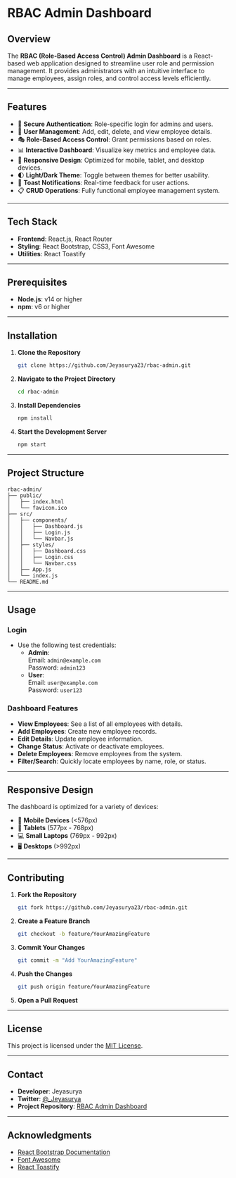 
# **RBAC Admin Dashboard**

## **Overview**
The **RBAC (Role-Based Access Control) Admin Dashboard** is a React-based web application designed to streamline user role and permission management. It provides administrators with an intuitive interface to manage employees, assign roles, and control access levels efficiently.

---

## **Features**
- 🔐 **Secure Authentication**: Role-specific login for admins and users.
- 👥 **User Management**: Add, edit, delete, and view employee details.
- 🎭 **Role-Based Access Control**: Grant permissions based on roles.
- 📊 **Interactive Dashboard**: Visualize key metrics and employee data.
- 📱 **Responsive Design**: Optimized for mobile, tablet, and desktop devices.
- 🌓 **Light/Dark Theme**: Toggle between themes for better usability.
- 🔔 **Toast Notifications**: Real-time feedback for user actions.
- 📋 **CRUD Operations**: Fully functional employee management system.

---

## **Tech Stack**
- **Frontend**: React.js, React Router
- **Styling**: React Bootstrap, CSS3, Font Awesome
- **Utilities**: React Toastify

---

## **Prerequisites**
- **Node.js**: v14 or higher
- **npm**: v6 or higher

---

## **Installation**

1. **Clone the Repository**
   ```bash
   git clone https://github.com/Jeyasurya23/rbac-admin.git
   ```
2. **Navigate to the Project Directory**
   ```bash
   cd rbac-admin
   ```
3. **Install Dependencies**
   ```bash
   npm install
   ```
4. **Start the Development Server**
   ```bash
   npm start
   ```

---

## **Project Structure**
```
rbac-admin/
├── public/
│   ├── index.html
│   └── favicon.ico
├── src/
│   ├── components/
│   │   ├── Dashboard.js
│   │   ├── Login.js
│   │   └── Navbar.js
│   ├── styles/
│   │   ├── Dashboard.css
│   │   ├── Login.css
│   │   └── Navbar.css
│   ├── App.js
│   └── index.js
└── README.md
```

---

## **Usage**

### **Login**
- Use the following test credentials:
  - **Admin**:  
    Email: `admin@example.com`  
    Password: `admin123`
  - **User**:  
    Email: `user@example.com`  
    Password: `user123`

### **Dashboard Features**
- **View Employees**: See a list of all employees with details.
- **Add Employees**: Create new employee records.
- **Edit Details**: Update employee information.
- **Change Status**: Activate or deactivate employees.
- **Delete Employees**: Remove employees from the system.
- **Filter/Search**: Quickly locate employees by name, role, or status.

---

## **Responsive Design**
The dashboard is optimized for a variety of devices:
- 📱 **Mobile Devices** (<576px)
- 📱 **Tablets** (577px - 768px)
- 💻 **Small Laptops** (769px - 992px)
- 🖥️ **Desktops** (>992px)

---

## **Contributing**

1. **Fork the Repository**
   ```bash
   git fork https://github.com/Jeyasurya23/rbac-admin.git
   ```
2. **Create a Feature Branch**
   ```bash
   git checkout -b feature/YourAmazingFeature
   ```
3. **Commit Your Changes**
   ```bash
   git commit -m "Add YourAmazingFeature"
   ```
4. **Push the Changes**
   ```bash
   git push origin feature/YourAmazingFeature
   ```
5. **Open a Pull Request**

---

## **License**
This project is licensed under the [MIT License](LICENSE).

---

## **Contact**
- **Developer**: Jeyasurya  
- **Twitter**: [@_Jeyasurya](https://x.com/_Jeyasurya)  
- **Project Repository**: [RBAC Admin Dashboard](https://github.com/Jeyasurya23/rbac-admin)

---

## **Acknowledgments**
- [React Bootstrap Documentation](https://react-bootstrap.github.io/)
- [Font Awesome](https://fontawesome.com/)
- [React Toastify](https://fkhadra.github.io/react-toastify/)
